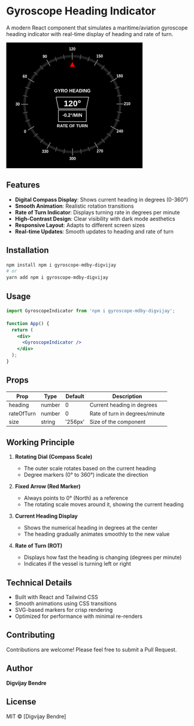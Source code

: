 # Gyroscope Heading Indicator

A modern React component that simulates a maritime/aviation gyroscope heading indicator with real-time display of heading and rate of turn.

![Gyroscope Heading Indicator](./src/npx.png)

## Features

- **Digital Compass Display**: Shows current heading in degrees (0-360°)
- **Smooth Animation**: Realistic rotation transitions
- **Rate of Turn Indicator**: Displays turning rate in degrees per minute
- **High-Contrast Design**: Clear visibility with dark mode aesthetics
- **Responsive Layout**: Adapts to different screen sizes
- **Real-time Updates**: Smooth updates to heading and rate of turn

## Installation

```bash
npm install npm i gyroscope-mdby-digvijay
# or
yarn add npm i gyroscope-mdby-digvijay
```

## Usage

```jsx
import GyroscopeIndicator from 'npm i gyroscope-mdby-digvijay';

function App() {
  return (
    <div>
      <GyroscopeIndicator />
    </div>
  );
}
```

## Props

| Prop | Type | Default | Description |
|------|------|---------|-------------|
| heading | number | 0 | Current heading in degrees |
| rateOfTurn | number | 0 | Rate of turn in degrees/minute |
| size | string | '256px' | Size of the component |

## Working Principle

1. **Rotating Dial (Compass Scale)**
   - The outer scale rotates based on the current heading
   - Degree markers (0° to 360°) indicate the direction

2. **Fixed Arrow (Red Marker)**
   - Always points to 0° (North) as a reference
   - The rotating scale moves around it, showing the current heading

3. **Current Heading Display**
   - Shows the numerical heading in degrees at the center
   - The heading gradually animates smoothly to the new value

4. **Rate of Turn (ROT)**
   - Displays how fast the heading is changing (degrees per minute)
   - Indicates if the vessel is turning left or right

## Technical Details

- Built with React and Tailwind CSS
- Smooth animations using CSS transitions
- SVG-based markers for crisp rendering
- Optimized for performance with minimal re-renders

## Contributing

Contributions are welcome! Please feel free to submit a Pull Request.

## Author

**Digvijay Bendre**

## License

MIT © [Digvijay Bendre]